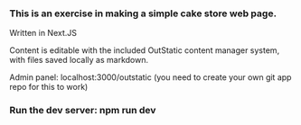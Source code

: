 ### This is an exercise in making a simple cake store web page.

Written in Next.JS

Content is editable with the included OutStatic content manager system, with files saved locally as markdown.

Admin panel: localhost:3000/outstatic (you need to create your own git app repo for this to work)

### Run the dev server: npm run dev
